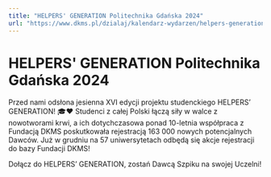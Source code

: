 ```yaml
---
title: "HELPERS' GENERATION Politechnika Gdańska 2024"
url: "https://www.dkms.pl/dzialaj/kalendarz-wydarzen/helpers-generation-politechnika-gdanska-zima2024"
---
```


# HELPERS' GENERATION Politechnika Gdańska 2024

Przed nami odsłona jesienna XVI edycji projektu studenckiego HELPERS’ GENERATION! 🎓❤️ Studenci z całej Polski łączą siły w walce z nowotworami krwi, a ich dotychczasowa ponad 10\-letnia współpraca z Fundacją DKMS poskutkowała rejestracją 163 000 nowych potencjalnych Dawców. Już w grudniu na 57 uniwersytetach odbędą się akcje rejestracji do bazy Fundacji DKMS!


Dołącz do HELPERS’ GENERATION, zostań Dawcą Szpiku na swojej Uczelni!


